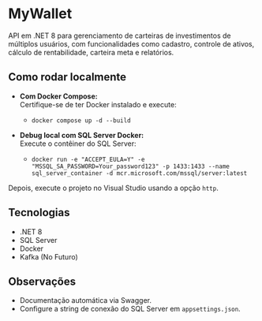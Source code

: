 # MyWallet

API em .NET 8 para gerenciamento de carteiras de investimentos de múltiplos usuários, com funcionalidades como cadastro, controle de ativos, cálculo de rentabilidade, carteira meta e relatórios.

## Como rodar localmente

- **Com Docker Compose:**  
   Certifique-se de ter Docker instalado e execute:  
   - `docker compose up -d --build`
   

- **Debug local com SQL Server Docker:**  
    Execute o contêiner do SQL Server:  
    - `docker run -e "ACCEPT_EULA=Y" -e "MSSQL_SA_PASSWORD=Your_password123" -p 1433:1433 --name sql_server_container -d mcr.microsoft.com/mssql/server:latest`

Depois, execute o projeto no Visual Studio usando a opção `http`.

## Tecnologias

- .NET 8  
- SQL Server  
- Docker  
- Kafka (No Futuro)  

## Observações

- Documentação automática via Swagger.  
- Configure a string de conexão do SQL Server em `appsettings.json`.


